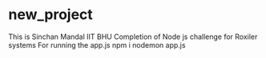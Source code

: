 # new_project
This is Sinchan Mandal
IIT BHU
Completion of Node js challenge for Roxiler systems
For running the app.js
npm i
nodemon app.js
